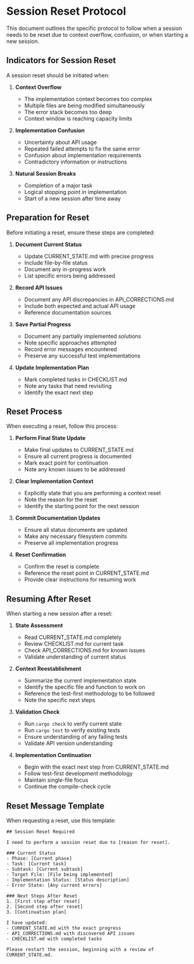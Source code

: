 # Session Reset Protocol

This document outlines the specific protocol to follow when a session needs to be reset due to context overflow, confusion, or when starting a new session.

## Indicators for Session Reset

A session reset should be initiated when:

1. **Context Overflow**
   - The implementation context becomes too complex
   - Multiple files are being modified simultaneously
   - The error stack becomes too deep
   - Context window is reaching capacity limits

2. **Implementation Confusion**
   - Uncertainty about API usage
   - Repeated failed attempts to fix the same error
   - Confusion about implementation requirements
   - Contradictory information or instructions

3. **Natural Session Breaks**
   - Completion of a major task
   - Logical stopping point in implementation
   - Start of a new session after time away

## Preparation for Reset

Before initiating a reset, ensure these steps are completed:

1. **Document Current Status**
   - Update CURRENT_STATE.md with precise progress
   - Include file-by-file status
   - Document any in-progress work
   - List specific errors being addressed

2. **Record API Issues**
   - Document any API discrepancies in API_CORRECTIONS.md
   - Include both expected and actual API usage
   - Reference documentation sources

3. **Save Partial Progress**
   - Document any partially implemented solutions
   - Note specific approaches attempted
   - Record error messages encountered
   - Preserve any successful test implementations

4. **Update Implementation Plan**
   - Mark completed tasks in CHECKLIST.md
   - Note any tasks that need revisiting
   - Identify the exact next step

## Reset Process

When executing a reset, follow this process:

1. **Perform Final State Update**
   - Make final updates to CURRENT_STATE.md
   - Ensure all current progress is documented
   - Mark exact point for continuation
   - Note any known issues to be addressed

2. **Clear Implementation Context**
   - Explicitly state that you are performing a context reset
   - Note the reason for the reset
   - Identify the starting point for the next session

3. **Commit Documentation Updates**
   - Ensure all status documents are updated
   - Make any necessary filesystem commits
   - Preserve all implementation progress

4. **Reset Confirmation**
   - Confirm the reset is complete
   - Reference the reset point in CURRENT_STATE.md
   - Provide clear instructions for resuming work

## Resuming After Reset

When starting a new session after a reset:

1. **State Assessment**
   - Read CURRENT_STATE.md completely
   - Review CHECKLIST.md for current task
   - Check API_CORRECTIONS.md for known issues
   - Validate understanding of current status

2. **Context Reestablishment**
   - Summarize the current implementation state
   - Identify the specific file and function to work on
   - Reference the test-first methodology to be followed
   - Note the specific next steps

3. **Validation Check**
   - Run `cargo check` to verify current state
   - Run `cargo test` to verify existing tests
   - Ensure understanding of any failing tests
   - Validate API version understanding

4. **Implementation Continuation**
   - Begin with the exact next step from CURRENT_STATE.md
   - Follow test-first development methodology
   - Maintain single-file focus
   - Continue the compile-check cycle

## Reset Message Template

When requesting a reset, use this template:

```
## Session Reset Required

I need to perform a session reset due to [reason for reset].

### Current Status
- Phase: [Current phase]
- Task: [Current task]
- Subtask: [Current subtask]
- Target File: [File being implemented]
- Implementation Status: [Status description]
- Error State: [Any current errors]

### Next Steps After Reset
1. [First step after reset]
2. [Second step after reset]
3. [Continuation plan]

I have updated:
- CURRENT_STATE.md with the exact progress
- API_CORRECTIONS.md with discovered API issues
- CHECKLIST.md with completed tasks

Please restart the session, beginning with a review of CURRENT_STATE.md.
```